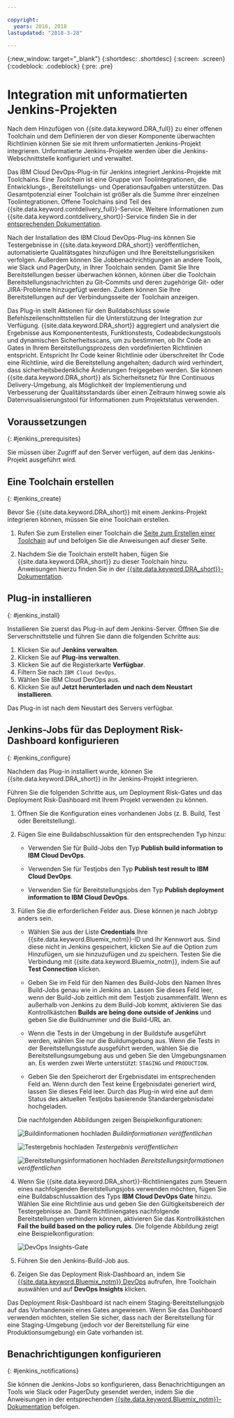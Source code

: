 ```yaml
---

copyright:
  years: 2016, 2018
lastupdated: "2018-3-28"

---
```


{:new_window: target="_blank"}
{:shortdesc: .shortdesc}
{:screen: .screen}
{:codeblock: .codeblock}
{:pre: .pre}

# Integration mit unformatierten Jenkins-Projekten

Nach dem Hinzufügen von {{site.data.keyword.DRA_full}} zu einer offenen Toolchain und dem Definieren der von dieser Komponente überwachten Richtlinien können Sie sie mit Ihrem unformatierten Jenkins-Projekt integrieren. Unformatierte Jenkins-Projekte werden über die Jenkins-Webschnittstelle konfiguriert und verwaltet. 

Das IBM Cloud DevOps-Plug-in für Jenkins integriert Jenkins-Projekte mit Toolchains. Eine _Toolchain_ ist eine Gruppe von Toolintegrationen, die Entwicklungs-, Bereitstellungs- und Operationsaufgaben unterstützen. Das Gesamtpotenzial einer Toolchain ist größer als die Summe ihrer einzelnen Toolintegrationen. Offene Toolchains sind Teil des {{site.data.keyword.contdelivery_full}}-Service. Weitere Informationen zum {{site.data.keyword.contdelivery_short}}-Service finden Sie in der [entsprechenden Dokumentation](https://console.ng.bluemix.net/docs/services/ContinuousDelivery/cd_about.html).

Nach der Installation des IBM Cloud DevOps-Plug-ins können Sie Testergebnisse in {{site.data.keyword.DRA_short}} veröffentlichen, automatisierte Qualitätsgates hinzufügen und Ihre Bereitstellungsrisiken verfolgen. Außerdem können Sie Jobbenachrichtigungen an andere Tools, wie Slack und PagerDuty, in Ihrer Toolchain senden. Damit Sie Ihre Bereitstellungen besser überwachen können, können über die Toolchain Bereitstellungsnachrichten zu Git-Commits und deren zugehörige Git- oder JIRA-Probleme hinzugefügt werden. Zudem können Sie Ihre Bereitstellungen auf der Verbindungsseite der Toolchain anzeigen. 

Das Plug-in stellt Aktionen für den Buildabschluss sowie Befehlszeilenschnittstellen für die Unterstützung der Integration zur Verfügung. {{site.data.keyword.DRA_short}} aggregiert und analysiert die Ergebnisse aus Komponententests, Funktionstests, Codeabdeckungstools und dynamischen Sicherheitsscans, um zu bestimmen, ob Ihr Code an Gates in Ihrem Bereitstellungsprozess den vordefinierten Richtlinien entspricht. Entspricht Ihr Code keiner Richtlinie oder überschreitet Ihr Code eine Richtlinie, wird die Bereitstellung angehalten; dadurch wird verhindert, dass sicherheitsbedenkliche Änderungen freigegeben werden. Sie können {{site.data.keyword.DRA_short}} als Sicherheitsnetz für Ihre Continuous Delivery-Umgebung, als Möglichkeit der Implementierung und Verbesserung der Qualitätsstandards über einen Zeitraum hinweg sowie als Datenvisualisierungstool für Informationen zum Projektstatus verwenden.

## Voraussetzungen
{: #jenkins_prerequisites}

Sie müssen über Zugriff auf den Server verfügen, auf dem das Jenkins-Projekt ausgeführt wird.

## Eine Toolchain erstellen
{: #jenkins_create}

Bevor Sie {{site.data.keyword.DRA_short}} mit einem Jenkins-Projekt integrieren können, müssen Sie eine Toolchain erstellen. 

1. Rufen Sie zum Erstellen einer Toolchain die [Seite zum Erstellen einer Toolchain](https://console.ng.bluemix.net/devops/create) auf und befolgen Sie die Anweisungen auf dieser Seite. 

2. Nachdem Sie die Toolchain erstellt haben, fügen Sie {{site.data.keyword.DRA_short}} zu dieser Toolchain hinzu. Anweisungen hierzu finden Sie in der [{{site.data.keyword.DRA_short}}-Dokumentation](https://console.ng.bluemix.net/docs/services/DevOpsInsights/index.html). 

## Plug-in installieren
{: #jenkins_install}

Installieren Sie zuerst das Plug-in auf dem Jenkins-Server. Öffnen Sie die Serverschnittstelle und führen Sie dann die folgenden Schritte aus:

1. Klicken Sie auf **Jenkins verwalten**.
2. Klicken Sie auf **Plug-ins verwalten**. 
3. Klicken Sie auf die Registerkarte **Verfügbar**.
4. Filtern Sie nach `IBM Cloud DevOps`. 
5. Wählen Sie IBM Cloud DevOps aus.
6. Klicken Sie auf **Jetzt herunterladen und nach dem Neustart installieren**. 

Das Plug-in ist nach dem Neustart des Servers verfügbar.  

## Jenkins-Jobs für das Deployment Risk-Dashboard konfigurieren
{: #jenkins_configure}

Nachdem das Plug-in installiert wurde, können Sie {{site.data.keyword.DRA_short}} in Ihr Jenkins-Projekt integrieren. 

Führen Sie die folgenden Schritte aus, um Deployment Risk-Gates und das Deployment Risk-Dashboard mit Ihrem Projekt verwenden zu können.

1. Öffnen Sie die Konfiguration eines vorhandenen Jobs (z. B. Build, Test oder Bereitstellung).

2. Fügen Sie eine Buildabschlussaktion für den entsprechenden Typ hinzu:

   * Verwenden Sie für Build-Jobs den Typ **Publish build information to IBM Cloud DevOps**.
   
   * Verwenden Sie für Testjobs den Typ **Publish test result to IBM Cloud DevOps**.
   
   * Verwenden Sie für Bereitstellungsjobs den Typ **Publish deployment information to IBM Cloud DevOps**.
   
3. Füllen Sie die erforderlichen Felder aus. Diese können je nach Jobtyp anders sein. 

   * Wählen Sie aus der Liste **Credentials** Ihre {{site.data.keyword.Bluemix_notm}}-ID und Ihr Kennwort aus. Sind diese nicht in Jenkins gespeichert, klicken Sie auf die Option zum Hinzufügen, um sie hinzuzufügen und zu speichern. Testen Sie die Verbindung mit {{site.data.keyword.Bluemix_notm}}, indem Sie auf **Test Connection** klicken.
   
   * Geben Sie im Feld für den Namen des Build-Jobs den Namen Ihres Build-Jobs genau wie in Jenkins an. Lassen Sie dieses Feld leer, wenn der Build-Job zeitlich mit dem Testjob zusammenfällt. Wenn es außerhalb von Jenkins zu dem Build-Job kommt, aktivieren Sie das Kontrollkästchen **Builds are being done outside of Jenkins** und geben Sie die Buildnummer und die Build-URL an.
   
   * Wenn die Tests in der Umgebung in der Buildstufe ausgeführt werden, wählen Sie nur die Buildumgebung aus. Wenn die Tests in der Bereitstellungsstufe ausgeführt werden, wählen Sie die Bereitstellungsumgebung aus und geben Sie den Umgebungsnamen an. Es werden zwei Werte unterstützt: `STAGING` und `PRODUCTION`.
   
   * Geben Sie den Speicherort der Ergebnisdatei im entsprechenden Feld an. Wenn durch den Test keine Ergebnisdatei generiert wird, lassen Sie dieses Feld leer. Durch das Plug-in wird eine auf dem Status des aktuellen Testjobs basierende Standardergebnisdatei hochgeladen.

   Die nachfolgenden Abbildungen zeigen Beispielkonfigurationen:
   
   ![Buildinformationen hochladen](images/Upload-Build-Info.png "Buildinformationen in DRA veröffentlichen")
   _Buildinformationen veröffentlichen_
   
   ![Testergebnis hochladen](images/Upload-Test-Result.png "Testergebnis in DRA veröffentlichen")
   _Testergebnis veröffentlichen_
   
   ![Bereitstellungsinformationen hochladen](images/Upload-Deployment-Info.png "Bereitstellungsinformationen in DRA veröffentlichen")
   _Bereitstellungsinformationen veröffentlichen_

4. Wenn Sie {{site.data.keyword.DRA_short}}-Richtliniengates zum Steuern eines nachfolgenden Bereitstellungsjobs verwenden möchten, fügen Sie eine Buildabschlussaktion des Typs **IBM Cloud DevOps Gate** hinzu. Wählen Sie eine Richtlinie aus und geben Sie den Gültigkeitsbereich der Testergebnisse an. Damit Richtliniengates nachfolgende Bereitstellungen verhindern können, aktivieren Sie das Kontrollkästchen **Fail the build based on the policy rules**. Die folgende Abbildung zeigt eine Beispielkonfiguration:

    ![DevOps Insights-Gate](images/DRA-Gate.png "DevOps Insights-Gate")

5. Führen Sie den Jenkins-Build-Job aus.

6. Zeigen Sie das Deployment Risk-Dashboard an, indem Sie [{{site.data.keyword.Bluemix_notm}} DevOps](https://console.ng.bluemix.net/devops) aufrufen, Ihre Toolchain auswählen und auf **DevOps Insights** klicken.

Das Deployment Risk-Dashboard ist nach einem Staging-Bereitstellungsjob auf das Vorhandensein eines Gates angewiesen. Wenn Sie das Dashboard verwenden möchten, stellen Sie sicher, dass nach der Bereitstellung für eine Staging-Umgebung (jedoch vor der Bereitstellung für eine Produktionsumgebung) ein Gate vorhanden ist.
    
## Benachrichtigungen konfigurieren
{: #jenkins_notifications}

Sie können die Jenkins-Jobs so konfigurieren, dass Benachrichtigungen an Tools wie Slack oder PagerDuty gesendet werden, indem Sie die Anweisungen in der entsprechenden [{{site.data.keyword.Bluemix_notm}}-Dokumentation](https://console.ng.bluemix.net/docs/services/ContinuousDelivery/toolchains_integrations.html#jenkins) befolgen.
